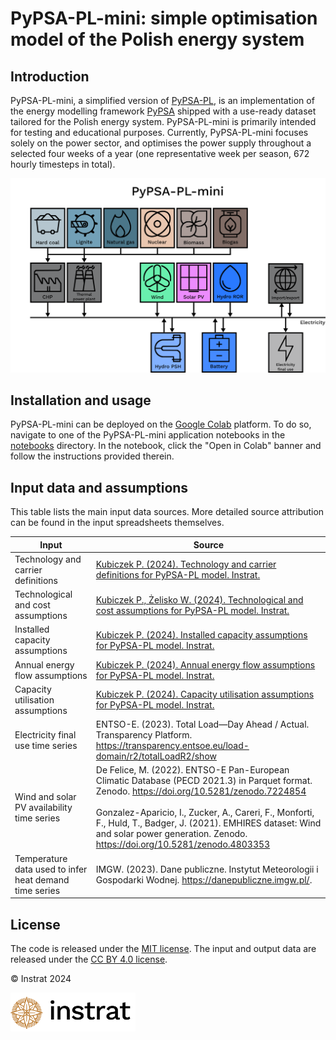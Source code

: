 # PyPSA-PL-mini: simple optimisation model of the Polish energy system

## Introduction

PyPSA-PL-mini, a simplified version of [PyPSA-PL](https://github.com/instrat-pl/pypsa-pl/), is an implementation of the energy modelling framework [PyPSA](https://pypsa.readthedocs.io)
shipped with a use-ready dataset tailored for the Polish energy system. PyPSA-PL-mini is primarily intended for testing and educational purposes. Currently, PyPSA-PL-mini focuses solely on the power sector, and optimises the power supply throughout a selected four weeks of a year (one representative week per season, 672 hourly timesteps in total).

![](docs/pypsa_pl_mini.png)


## Installation and usage

PyPSA-PL-mini can be deployed on the [Google Colab](https://colab.google/) platform. To do so, navigate to one of the PyPSA-PL-mini application notebooks in the [notebooks](notebooks) directory. In the notebook, click the "Open in Colab" banner and follow the instructions provided therein.

## Input data and assumptions

This table lists the main input data sources. More detailed source attribution can be found in the input spreadsheets themselves.

Input | Source
-- | ----
Technology and carrier definitions | [Kubiczek P. (2024). Technology and carrier definitions for PyPSA-PL model. Instrat.](https://docs.google.com/spreadsheets/d/1oM4T3LirR-XGO1fQ_KhiuQXW8t3I4AKj8q0n8P0s-aE)
Technological and cost assumptions | [Kubiczek P., Żelisko W. (2024). Technological and cost assumptions for PyPSA-PL model. Instrat.](https://docs.google.com/spreadsheets/d/1P-CGOaUUJt3J-6DfelAx5ilRSy0r2gCyJp_ZeHu1wbI)
Installed capacity assumptions | [Kubiczek P. (2024). Installed capacity assumptions for PyPSA-PL model. Instrat.](https://docs.google.com/spreadsheets/d/1fwosQK76x_FoXRSI6tphexjMchXSIX0NqAfHNCDI_BA)
Annual energy flow assumptions | [Kubiczek P. (2024). Annual energy flow assumptions for PyPSA-PL model. Instrat.](https://docs.google.com/spreadsheets/d/1OWm53wIPTVJf0PGUrUxhjpzfVJgyMhwdBLg5cuRzvZY)
Capacity utilisation assumptions | [Kubiczek P. (2024). Capacity utilisation assumptions for PyPSA-PL model. Instrat.](https://docs.google.com/spreadsheets/d/1OTZmzscUlB6uxuaWvN5Et1qpixFMubnh2m4-qbZD7rk)
Electricity final use time series | ENTSO-E. (2023). Total Load—Day Ahead / Actual. Transparency Platform. https://transparency.entsoe.eu/load-domain/r2/totalLoadR2/show
Wind and solar PV availability time series | De Felice, M. (2022). ENTSO-E Pan-European Climatic Database (PECD 2021.3) in Parquet format. Zenodo. https://doi.org/10.5281/zenodo.7224854 <br><br> Gonzalez-Aparicio, I., Zucker, A., Careri, F., Monforti, F., Huld, T., Badger, J. (2021). EMHIRES dataset: Wind and solar power generation. Zenodo. https://doi.org/10.5281/zenodo.4803353
Temperature data used to infer heat demand time series | IMGW. (2023). Dane publiczne. Instytut Meteorologii i Gospodarki Wodnej. https://danepubliczne.imgw.pl/.


## License

The code is released under the [MIT license](LICENSE). The input and output data are released under the [CC BY 4.0 license](https://creativecommons.org/licenses/by/4.0/).

&copy; Instrat 2024

<a href="https://instrat.pl/en/"><img src="docs/instrat.png" width="200"></a>
